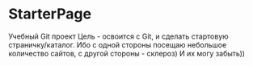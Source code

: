 # StarterPage
Учебный Git проект
Цель - освоится с Git, и сделать стартовую страничку/каталог. Ибо с одной стороны посещаю небольшое количество сайтов, с другой стороны - склероз) И их могу забыть))
